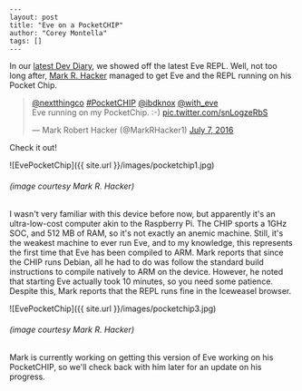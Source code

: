 ```
---
layout: post
title: "Eve on a PocketCHIP"
author: "Corey Montella"
tags: []
---
```

In our [latest Dev Diary](http://incidentalcomplexity.com/2016/06/30/apr/), we showed off the latest Eve REPL. Well, not too long after, [Mark R. Hacker](https://twitter.com/markrhacker1) managed to get Eve and the REPL running on his Pocket Chip.

<blockquote class="twitter-tweet" data-lang="en">
  <p lang="en" dir="ltr">
    <a href="https://twitter.com/nextthingco">@nextthingco</a>
    <a href="https://twitter.com/hashtag/PocketCHIP?src=hash">#PocketCHIP</a>
    <a href="https://twitter.com/ibdknox">@ibdknox</a>
    <a href="https://twitter.com/with_eve">@with_eve</a>
    <br>
    Eve running on my PocketChip. :-)
    <a href="https://t.co/snLogzeRbS">pic.twitter.com/snLogzeRbS</a>
  </p>
  &mdash; Mark Robert Hacker (@MarkRHacker1)
  <a href="https://twitter.com/MarkRHacker1/status/751147433997004800">July 7, 2016</a>
</blockquote>
<script async src="//platform.twitter.com/widgets.js" charset="utf-8">
</script>

Check it out!

![EvePocketChip]({{ site.url }}/images/pocketchip1.jpg)

###### (image courtesy Mark R. Hacker)

I wasn't very familiar with this device before now, but apparently it's an ultra-low-cost computer akin to the Raspberry Pi. The CHIP sports a 1GHz SOC, and 512 MB of RAM, so it's not exactly an anemic machine. Still, it's the weakest machine to ever run Eve, and to my knowledge, this represents the first time that Eve has been compiled to ARM. Mark reports that since the CHIP runs Debian, all he had to do was follow the standard build instructions to compile natively to ARM on the device. However, he noted that starting Eve actually took 10 minutes, so you need some patience. Despite this, Mark reports that the REPL runs fine in the Iceweasel browser.

![EvePocketChip]({{ site.url }}/images/pocketchip3.jpg)

###### (image courtesy Mark R. Hacker)

Mark is currently working on getting this version of Eve working on his PocketCHIP, so we'll check back with him later for an update on his progress.